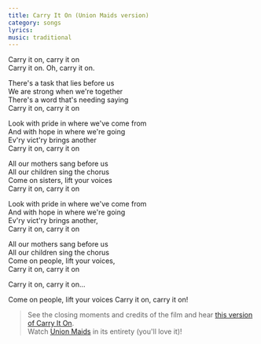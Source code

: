 ```yaml
--- 
title: Carry It On (Union Maids version)
category: songs
lyrics: 
music: traditional
---
```


Carry it on, carry it on  
Carry it on. Oh, carry it on.

There's a task that lies before us  
We are strong when we're together  
There's a word that's needing saying  
Carry it on, carry it on

Look with pride in where we've come from  
And with hope in where we're going  
Ev'ry vict'ry brings another  
Carry it on, carry it on

All our mothers sang before  us  
All our children sing the chorus  
Come on sisters, lift your voices  
Carry it on, carry it on

Look with pride in where we've come from  
And with hope in where we're going  
Ev'ry vict'ry brings another,  
Carry it on, carry it on

All our mothers sang before us  
All our children sing the chorus  
Come on people, lift your voices,  
Carry it on, carry it on

Carry it on, carry it on...

Come on people, lift your voices
Carry it on, carry it on!



> See the closing moments and credits of the film and hear [this version of Carry It On](https://youtu.be/74gvcvXlgnM?t=44m55s).  
Watch [Union Maids](https://youtu.be/74gvcvXlgnM) in its entirety (you'll love it)!
